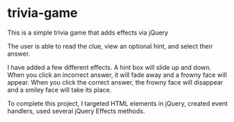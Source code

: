 # trivia-game
This is a simple trivia game that adds effects via jQuery


The user is able to read the clue, view an optional hint, and select their answer.

I have added a few different effects. A hint box will slide up and down. When you click an incorrect answer, it will fade away and a frowny face will appear. When you click the correct answer, the frowny face will disappear and a smiley face will take its place.

To complete this project, I targeted HTML elements in jQuery, created event handlers, used several jQuery Effects methods.
